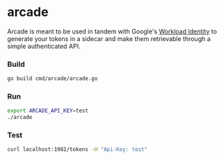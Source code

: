 # arcade

Arcade is meant to be used in tandem with Google's [Workload Identity](https://cloud.google.com/kubernetes-engine/docs/how-to/workload-identity) to generate your tokens in a sidecar and make them retrievable through a simple  authenticated API.

### Build

```bash
go build cmd/arcade/arcade.go
```

### Run

```bash
export ARCADE_API_KEY=test
./arcade
```

### Test

```bash
curl localhost:1982/tokens -H "Api-Key: test"
```
